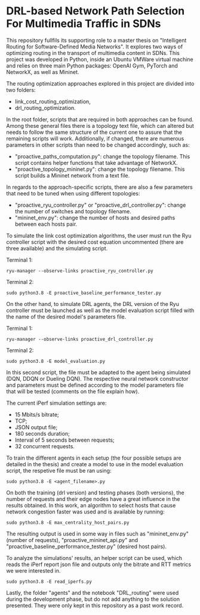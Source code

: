 # DRL-based Network Path Selection For Multimedia Traffic in SDNs #

This repository fullfils its supporting role to a master thesis on "Intelligent Routing for Software-Defined Media Networks". It explores two ways of optimizing routing in the transport of multimedia content in SDNs. This project was developed in Python, inside an Ubuntu VMWare virtual machine and relies on three main Python packages: OpenAI Gym, PyTorch and NetworkX, as well as Mininet.

The routing optimization approaches explored in this project are divided into two folders:
  - link_cost_routing_optimization,
  - drl_routing_optimization.

In the root folder, scripts that are required in both approaches can be found. Among these general files there is a topology text file, which can altered but needs to follow the same structure of the current one to assure that the remaining scripts will work. Additionally, if changed, there are numerous parameters in other scripts than need to be changed accordingly, such as:
 - "proactive_paths_computation.py": change the topology filename. This script contains helper functions that take advantage of NetworkX.
 - "proactive_topology_mininet.py": change the topology filename. This script builds a Mininet network from a text file.

In regards to the approach-specific scripts, there are also a few parameters that need to be tuned when using different topologies:
 - "proactive_ryu_controller.py" or "proactive_drl_controller.py": change the number of switches and topology filename.
 - "mininet_env.py": change the number of hosts and desired paths between each hosts pair.

To simulate the link cost optimization algorithms, the user must run the Ryu controller script with the desired cost equation uncommented (there are three available) and the simulating script.

Terminal 1:
```
ryu-manager --observe-links proactive_ryu_controller.py
```
Terminal 2:
```
sudo python3.8 -E proactive_baseline_performance_tester.py
```

On the other hand, to simulate DRL agents, the DRL version of the Ryu controller must be launched as well as the model evaluation script filled with the name of the desired model's parameters file.

Terminal 1:
```
ryu-manager --observe-links proactive_drl_controller.py
```
Terminal 2:
```
sudo python3.8 -E model_evaluation.py
```

In this second script, the file must be adapted to the agent being simulated (DQN, DDQN or Dueling DQN). The respective neural network constructor and parameters must be defined according to the model parameters file that will be tested (comments on the file explain how). 

The current iPerf simulation settings are:
 - 15 Mbits/s bitrate;
 - TCP;
 - JSON output file;
 - 180 seconds duration;
 - Interval of 5 seconds between requests;
 - 32 concurrent requests.

To train the different agents in each setup (the four possible setups are detailed in the thesis) and create a model to use in the model evaluation script, the respetive file must be ran using:
```
sudo python3.8 -E <agent_filename>.py
```

On both the training (drl version) and testing phases (both versions), the number of requests and their edge nodes have a great influence in the results obtained. In this work, an algorithm to select hosts that cause network congestion faster was used and is available by running:
```
sudo python3.8 -E max_centrality_host_pairs.py
```

The resulting output is used in some way in files such as "mininet_env.py" (number of requests), "proactive_mininet_api.py" and "proactive_baseline_performance_tester.py" (desired host pairs).

To analyze the simulations' results, an helper script can be used, which reads the iPerf report json file and outputs only the bitrate and RTT metrics we were interested in.
```
sudo python3.8 -E read_iperfs.py
```

Lastly, the folder "agents" and the notebook "DRL_routing" were used during the development phase, but do not add anything to the solution presented. They were only kept in this repository as a past work record.
